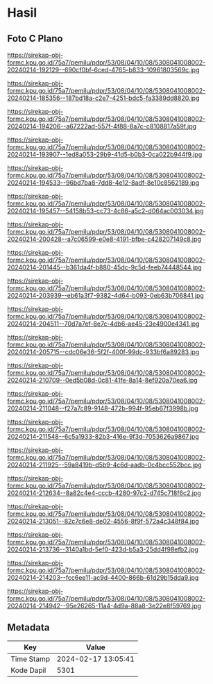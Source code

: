# Hasil

## Foto C Plano

https://sirekap-obj-formc.kpu.go.id/75a7/pemilu/pdpr/53/08/04/10/08/5308041008002-20240214-192129--690cf0bf-6ced-4765-b833-10961803569c.jpg

https://sirekap-obj-formc.kpu.go.id/75a7/pemilu/pdpr/53/08/04/10/08/5308041008002-20240214-185356--187bd18a-c2e7-4251-bdc5-fa3389dd8820.jpg

https://sirekap-obj-formc.kpu.go.id/75a7/pemilu/pdpr/53/08/04/10/08/5308041008002-20240214-194206--a67222ad-557f-4f88-8a7c-c8108817a59f.jpg

https://sirekap-obj-formc.kpu.go.id/75a7/pemilu/pdpr/53/08/04/10/08/5308041008002-20240214-193907--1ed8a053-29b9-41d5-b0b3-0ca022b944f9.jpg

https://sirekap-obj-formc.kpu.go.id/75a7/pemilu/pdpr/53/08/04/10/08/5308041008002-20240214-194533--96bd7ba8-7dd8-4e12-8adf-8e10c8562189.jpg

https://sirekap-obj-formc.kpu.go.id/75a7/pemilu/pdpr/53/08/04/10/08/5308041008002-20240214-195457--54158b53-cc73-4c86-a5c2-d064ac003034.jpg

https://sirekap-obj-formc.kpu.go.id/75a7/pemilu/pdpr/53/08/04/10/08/5308041008002-20240214-200428--a7c06599-e0e8-4191-bfbe-c428207149c8.jpg

https://sirekap-obj-formc.kpu.go.id/75a7/pemilu/pdpr/53/08/04/10/08/5308041008002-20240214-201445--b361da4f-b880-45dc-9c5d-feeb74448544.jpg

https://sirekap-obj-formc.kpu.go.id/75a7/pemilu/pdpr/53/08/04/10/08/5308041008002-20240214-203939--eb61a3f7-9382-4d64-b093-0eb63b706841.jpg

https://sirekap-obj-formc.kpu.go.id/75a7/pemilu/pdpr/53/08/04/10/08/5308041008002-20240214-204511--70d7a7ef-8e7c-4db6-ae45-23e4900e4341.jpg

https://sirekap-obj-formc.kpu.go.id/75a7/pemilu/pdpr/53/08/04/10/08/5308041008002-20240214-205715--cdc06e36-5f2f-400f-99dc-933bf6a89283.jpg

https://sirekap-obj-formc.kpu.go.id/75a7/pemilu/pdpr/53/08/04/10/08/5308041008002-20240214-210709--0ed5b08d-0c81-41fe-8a14-8ef920a70ea6.jpg

https://sirekap-obj-formc.kpu.go.id/75a7/pemilu/pdpr/53/08/04/10/08/5308041008002-20240214-211048--f27a7c89-9148-472b-994f-95eb67f3998b.jpg

https://sirekap-obj-formc.kpu.go.id/75a7/pemilu/pdpr/53/08/04/10/08/5308041008002-20240214-211548--6c5a1933-82b3-416e-9f3d-7053626a9867.jpg

https://sirekap-obj-formc.kpu.go.id/75a7/pemilu/pdpr/53/08/04/10/08/5308041008002-20240214-211925--59a8419b-d5b9-4c6d-aadb-0c4bcc552bcc.jpg

https://sirekap-obj-formc.kpu.go.id/75a7/pemilu/pdpr/53/08/04/10/08/5308041008002-20240214-212634--8a82c4e4-cccb-4280-97c2-d745c718f6c2.jpg

https://sirekap-obj-formc.kpu.go.id/75a7/pemilu/pdpr/53/08/04/10/08/5308041008002-20240214-213051--82c7c6e8-de02-4556-8f9f-572a4c348f84.jpg

https://sirekap-obj-formc.kpu.go.id/75a7/pemilu/pdpr/53/08/04/10/08/5308041008002-20240214-213736--3140a1bd-5ef0-423d-b5a3-25dd4f98efb2.jpg

https://sirekap-obj-formc.kpu.go.id/75a7/pemilu/pdpr/53/08/04/10/08/5308041008002-20240214-214203--fcc6ee11-ac9d-4400-866b-61d29b15dda9.jpg

https://sirekap-obj-formc.kpu.go.id/75a7/pemilu/pdpr/53/08/04/10/08/5308041008002-20240214-214942--95e26265-11a4-4d9a-88a8-3e22e8f59769.jpg


## Metadata

| Key        | Value               |
| ---------- | ------------------- |
| Time Stamp | 2024-02-17 13:05:41 |
| Kode Dapil | 5301                |



